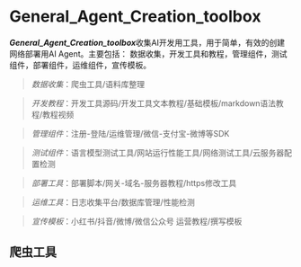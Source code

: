 # General_Agent_Creation_toolbox
  ***General_Agent_Creation_toolbox***收集AI开发用工具，用于简单，有效的创建网络部署用AI Agent。主要包括：
  数据收集，开发工具和教程，管理组件，测试组件，部署组件，运维组件，宣传模板。

   >*数据收集*：爬虫工具/语料库整理
  
  
   >*开发教程*：开发工具源码/开发工具文本教程/基础模板/markdown语法教程/教程视频
  
  
   >*管理组件*：注册-登陆/运维管理/微信-支付宝-微博等SDK

 
   >*测试组件*：语言模型测试工具/网站运行性能工具/网络测试工具/云服务器配置检测
  

   >*部署工具*：部署脚本/网关-域名-服务器教程/https修改工具
  
  
   >*运维工具*：日志收集平台/数据库管理/性能检测
  
  
   >*宣传模板*：小红书/抖音/微博/微信公众号 运营教程/撰写模板
  
  
## 爬虫工具
